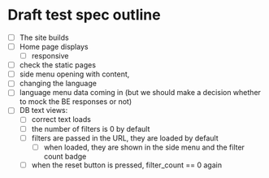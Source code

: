 # Draft test spec outline

- [ ] The site builds 
- [ ] Home page displays
  - [ ] responsive 
- [ ] check the static pages
- [ ] side menu opening with content, 
- [ ] changing the language 
- [ ] language menu data coming in (but we should make a decision whether to mock the BE responses or not)
- [ ] DB text views:
  - [ ] correct text loads
  - [ ] the number of filters is 0 by default
  - [ ] filters are passed in the URL, they are loaded by default
    - [ ] when loaded, they are shown in the side menu and the filter count badge
  - [ ] when the reset button is pressed, filter_count == 0 again
